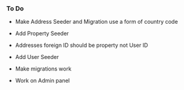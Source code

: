 ### To Do

- Make Address Seeder and Migration use a form of country code

- Add Property Seeder
- Addresses foreign ID should be property not User ID
- Add User Seeder
- Make migrations work


- Work on Admin panel
